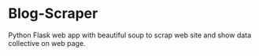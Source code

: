 # Blog-Scraper
Python Flask web app with beautiful soup to scrap web site and show data collective on web page.
